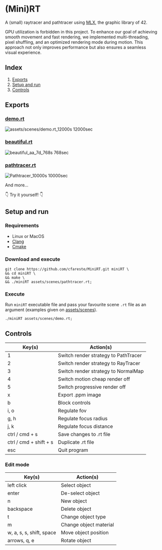 # (Mini)RT
A (small) raytracer and pathtracer using [MLX](https://github.com/codam-coding-college/MLX42), the graphic library of 42.

GPU utilization is forbidden in this project. To enhance our goal of achieving smooth movement and fast rendering, we implemented multi-threading, pixel shuffling, and an optimized rendering mode during motion. This approach not only improves performance but also ensures a seamless visual experience.
## Index
1. [Exports](#exports)
2. [Setup and run](#setup-and-run)
3. [Controls](#controls)
## Exports
### [demo.rt](assets/scenes/demo.rt)
![assets/scenes/demo.rt_12000s](https://github.com/user-attachments/assets/05329a72-bafa-4b97-b03b-80fc9506a0a8)
12000sec
### [beautiful.rt](assets/scenes/beautiful.rt)
![beautiful_aa_7d_768s](https://github.com/user-attachments/assets/7066fadb-4d93-4878-a702-70058eb75664)
768sec
### [pathtracer.rt](assets/scenes/pathtracer.rt)
![Pathtracer_10000s](https://github.com/user-attachments/assets/d9cc7229-973e-4a37-a676-13dca691caa4)
10000sec

And more...

👇 Try it yourself! 👇
## Setup and run
### Requirements
* Linux or MacOS
* [Clang](https://releases.llvm.org/download.html)
* [Cmake](https://cmake.org/download/)
### Download and execute
```shell
git clone https://github.com/cfareste/MiniRT.git miniRT \
&& cd miniRT \
&& make \
&& ./miniRT assets/scenes/pathtracer.rt;
```
### Execute
Run `miniRT` executable file and pass your favourite scene `.rt` file as an argument (examples given on [assets/scenes](assets/scenes)).
```shell
./miniRT assets/scenes/demo.rt;
```
## Controls
| Key(s) | Action(s) |
| --- | --- |
| 1 | Switch render strategy to PathTracer |
| 2 | Switch render strategy to RayTracer |
| 3 | Switch render strategy to NormalMap |
| 4 | Switch motion cheap render off |
| 5 | Switch progressive render off |
| x | Export .ppm image |
| b | Block controls |
| i, o | Regulate fov |
| g, h | Regulate focus radius |
| j, k | Regulate focus distance |
| ctrl / cmd + s | Save changes to .rt file |
| ctrl / cmd + shift + s | Duplicate .rt file |
| esc | Quit program |
### Edit mode
| Key(s) | Action(s) |
| --- | --- |
| left click | Select object |
| enter | De-select object |
| n | New object |
| backspace | Delete object |
| t | Change object type |
| m | Change object material |
| w, a, s, s, shift, space | Move object position |
| arrows, q, e | Rotate object |
